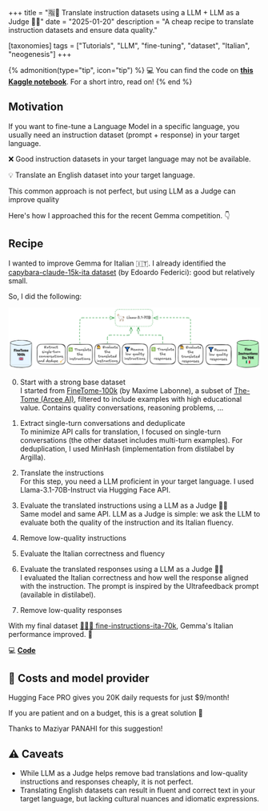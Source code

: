 +++
title = "🈯🦙 Translate instruction datasets using a LLM + LLM as a Judge 🧑‍⚖️"
date = "2025-01-20"
description = "A cheap recipe to translate instruction datasets and ensure data quality."

[taxonomies]
tags = ["Tutorials", "LLM", "fine-tuning", "dataset", "Italian", "neogenesis"]
+++

{% admonition(type="tip", icon="tip") %}
💻 You can find the code on **[this Kaggle notebook](https://www.kaggle.com/code/anakin87/post-training-gemma-for-italian-and-beyond)**.
For a short intro, read on!
{% end %}

<!-- toc -->

## Motivation

If you want to fine-tune a Language Model in a specific language, you usually need an instruction dataset (prompt + response) in your target language.

❌ Good instruction datasets in your target language may not be available.

💡 Translate an English dataset into your target language.

This common approach is not perfect, but using LLM as a Judge can improve quality

Here's how I approached this for the recent Gemma competition. 👇

## Recipe

I wanted to improve Gemma for Italian 🇮🇹.
I already identified the [capybara-claude-15k-ita dataset](https://huggingface.co/datasets/efederici/capybara-claude-15k-ita) (by Edoardo Federici): good but relatively small.

So, I did the following:

![Recipe](https://raw.githubusercontent.com/anakin87/gemma-neogenesis/refs/heads/main/images/llm_aided_translation_diagram.png)

0. Start with a strong base dataset  
I started from [FineTome-100k](https://huggingface.co/datasets/mlabonne/FineTome-100k) (by Maxime Labonne), a subset of [The-Tome (Arcee AI)](https://huggingface.co/datasets/arcee-ai/The-Tome), filtered to include examples with high educational value. Contains quality conversations, reasoning problems, ...

1. Extract single-turn conversations and deduplicate  
To minimize API calls for translation, I focused on single-turn conversations (the other dataset includes multi-turn examples).
For deduplication, I used MinHash (implementation from distilabel by Argilla).

2. Translate the instructions  
For this step, you need a LLM proficient in your target language.
I used Llama-3.1-70B-Instruct via Hugging Face API.

3. Evaluate the translated instructions using a LLM as a Judge 🧑‍⚖️  
Same model and same API.
LLM as a Judge is simple: we ask the LLM to evaluate both the quality of the instruction and its Italian fluency.

4. Remove low-quality instructions

5. Evaluate the Italian correctness and fluency

6. Evaluate the translated responses using a LLM as a Judge 🧑‍⚖️  
I evaluated the Italian correctness and how well the response aligned with the instruction.
The prompt is inspired by the Ultrafeedback prompt (available in distilabel).

7. Remove low-quality responses

With my final dataset [🍷🇮🇹 fine-instructions-ita-70k](https://huggingface.co/datasets/anakin87/fine-instructions-ita-70k), Gemma's Italian performance improved. 🥳

💻 [**Code**](https://www.kaggle.com/code/anakin87/post-training-gemma-for-italian-and-beyond)


## 🤏 Costs and model provider
Hugging Face PRO gives you 20K daily requests for just $9/month!

If you are patient and on a budget, this is a great solution 🤩

Thanks to Maziyar PANAHI for this suggestion!


## ⚠️ Caveats
- While LLM as a Judge helps remove bad translations and low-quality instructions and responses cheaply, it is not perfect. 
- Translating English datasets can result in fluent and correct text in your target language, but lacking cultural nuances and idiomatic expressions.





